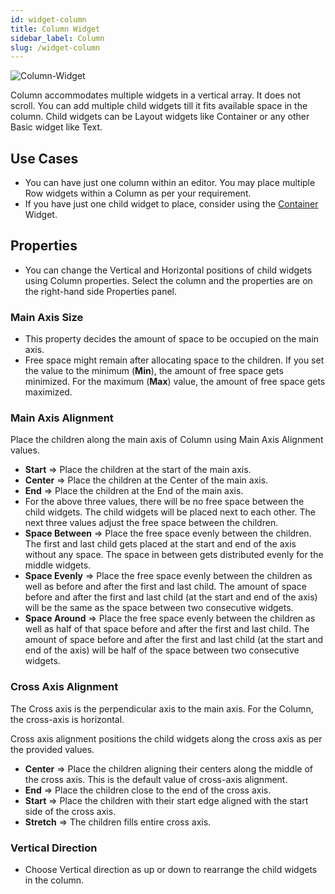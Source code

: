 ```yaml
---
id: widget-column
title: Column Widget
sidebar_label: Column
slug: /widget-column
---
```


![Column-Widget](/img/Widget-Column-1.png)

Column accommodates multiple widgets in a vertical array. It does not scroll. You can add multiple child widgets till it fits available space in the column. Child widgets can be Layout widgets like Container or any other Basic widget like Text.

## Use Cases

*  You can have just one column within an editor. You may place multiple Row widgets within a Column as per your requirement.
*  If you have just one child widget to place, consider using the [Container](#) Widget.

## Properties

* You can change the Vertical and Horizontal positions of child widgets using Column properties. Select the column and the properties are on the right-hand side Properties panel.

### Main Axis Size

* This property decides the amount of space to be occupied on the main axis.
* Free space might remain after allocating space to the children. If you set the value to the minimum (**Min**), the amount of free space gets minimized. For the maximum (**Max**) value, the amount of free space gets maximized.

### Main Axis Alignment

Place the children along the main axis of Column using Main Axis Alignment values.

* **Start** => Place the children at the start of the main axis.
* **Center** => Place the children at the Center of the main axis.
* **End** => Place the children at the End of the main axis.
* For the above three values, there will be no free space between the child widgets. The child widgets will be placed next to each other. The next three values adjust the free space between the children.
* **Space Between** => Place the free space evenly between the children. The first and last child gets placed at the start and end of the axis without any space. The space in between gets distributed evenly for the middle widgets.
* **Space Evenly** => Place the free space evenly between the children as well as before and after the first and last child. The amount of space before and after the first and last child (at the start and end of the axis) will be the same as the space between two consecutive widgets.
* **Space Around** => Place the free space evenly between the children as well as half of that space before and after the first and last child. The amount of space before and after the first and last child (at the start and end of the axis) will be half of the space between two consecutive widgets.

###  Cross Axis Alignment

The Cross axis is the perpendicular axis to the main axis. For the Column, the cross-axis is horizontal.

Cross axis alignment positions the child widgets along the cross axis as per the provided values.

* **Center** => Place the children aligning their centers along the middle of the cross axis. This is the default value of cross-axis alignment.
* **End** => Place the children close to the end of the cross axis.
* **Start** => Place the children with their start edge aligned with the start side of the cross axis.
* **Stretch** => The children fills entire cross axis.

###  Vertical Direction

* Choose Vertical direction as up or down to rearrange the child widgets in the column.
